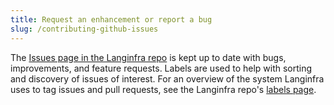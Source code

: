 ```yaml
---
title: Request an enhancement or report a bug
slug: /contributing-github-issues
---
```


The [Issues page in the Langinfra repo](https://github.com/langinfra-ai/langinfra/issues) is kept up to date with bugs, improvements, and feature requests. Labels are used to help with sorting and discovery of issues of interest. For an overview of the system Langinfra uses to tag issues and pull requests, see the Langinfra repo's [labels page](https://github.com/langinfra-ai/langinfra/labels).